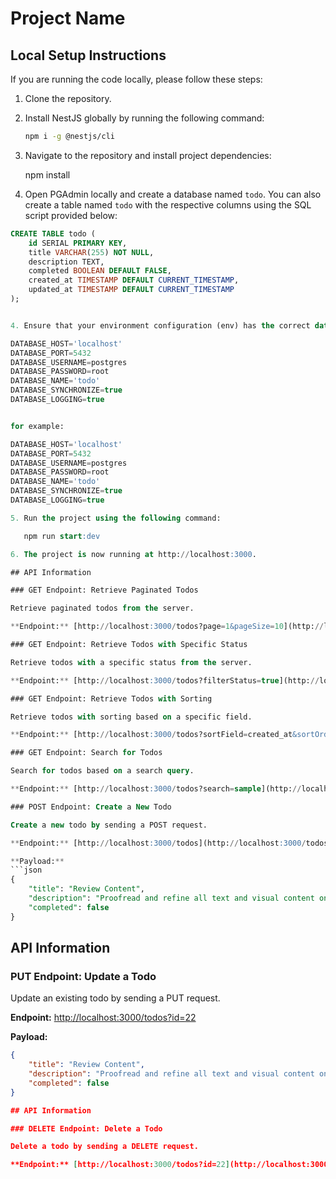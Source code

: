 # Project Name

## Local Setup Instructions

If you are running the code locally, please follow these steps:

1. Clone the repository.
2. Install NestJS globally by running the following command:

   ```sh
   npm i -g @nestjs/cli

   ```

3. Navigate to the repository and install project dependencies:

   npm install


4. Open PGAdmin locally and create a database named `todo`. You can also create a table named `todo` with the respective columns using the SQL script provided below:

```sql
CREATE TABLE todo (
    id SERIAL PRIMARY KEY,
    title VARCHAR(255) NOT NULL,
    description TEXT,
    completed BOOLEAN DEFAULT FALSE,
    created_at TIMESTAMP DEFAULT CURRENT_TIMESTAMP,
    updated_at TIMESTAMP DEFAULT CURRENT_TIMESTAMP
);


4. Ensure that your environment configuration (env) has the correct database configuration.

DATABASE_HOST='localhost'
DATABASE_PORT=5432
DATABASE_USERNAME=postgres
DATABASE_PASSWORD=root
DATABASE_NAME='todo'
DATABASE_SYNCHRONIZE=true
DATABASE_LOGGING=true


for example:

DATABASE_HOST='localhost'
DATABASE_PORT=5432
DATABASE_USERNAME=postgres
DATABASE_PASSWORD=root
DATABASE_NAME='todo'
DATABASE_SYNCHRONIZE=true
DATABASE_LOGGING=true

5. Run the project using the following command:

   npm run start:dev

6. The project is now running at http://localhost:3000.

## API Information

### GET Endpoint: Retrieve Paginated Todos

Retrieve paginated todos from the server.

**Endpoint:** [http://localhost:3000/todos?page=1&pageSize=10](http://localhost:3000/todos?page=1&pageSize=10)

### GET Endpoint: Retrieve Todos with Specific Status

Retrieve todos with a specific status from the server.

**Endpoint:** [http://localhost:3000/todos?filterStatus=true](http://localhost:3000/todos?filterStatus=true)

### GET Endpoint: Retrieve Todos with Sorting

Retrieve todos with sorting based on a specific field.

**Endpoint:** [http://localhost:3000/todos?sortField=created_at&sortOrder=DESC](http://localhost:3000/todos?sortField=created_at&sortOrder=DESC)

### GET Endpoint: Search for Todos

Search for todos based on a search query.

**Endpoint:** [http://localhost:3000/todos?search=sample](http://localhost:3000/todos?search=sample)

### POST Endpoint: Create a New Todo

Create a new todo by sending a POST request.

**Endpoint:** [http://localhost:3000/todos](http://localhost:3000/todos)

**Payload:**
```json
{
    "title": "Review Content",
    "description": "Proofread and refine all text and visual content on the Home Page for accuracy and clarity",
    "completed": false
}
```
## API Information

### PUT Endpoint: Update a Todo

Update an existing todo by sending a PUT request.

**Endpoint:** [http://localhost:3000/todos?id=22](http://localhost:3000/todos?id=22)

**Payload:**
```json
{
    "title": "Review Content",
    "description": "Proofread and refine all text and visual content on the Home Page for accuracy and clarity",
    "completed": false
}

## API Information

### DELETE Endpoint: Delete a Todo

Delete a todo by sending a DELETE request.

**Endpoint:** [http://localhost:3000/todos?id=22](http://localhost:3000/todos?id=22)


